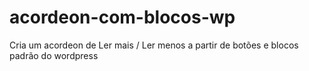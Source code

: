 # acordeon-com-blocos-wp
Cria um acordeon de Ler mais / Ler menos a partir de botões e blocos padrão do wordpress
